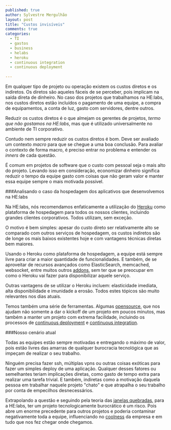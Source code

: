 ```yaml
---
published: true
author: Sylvestre Mergulhão
layout: post
title: "Custos invisíveis"
comments: true
categories: 
  - TI
  - gastos
  - business
  - helabs
  - heroku
  - continuous integration
  - continuous deployment
  
---
```



Em qualquer tipo de projeto ou operação existem os custos diretos e os indiretos. Os diretos são aqueles fáceis de se perceber, pois implicam na saída direta de dinheiro. No caso dos projetos que trabalhamos na HE:labs, nos custos diretos estão incluídos o pagamento de uma equipe, a compra de equipamentos, a conta de luz, gasto com servidores, dentre outros.

<!--more-->

Reduzir os custos diretos é o que almejam os gerentes de projetos, _termo que não gostamos na HE:labs_, mas que é utilizado universalmente no ambiente de TI corporativo.

Contudo nem sempre reduzir os custos diretos é bom. Deve ser avaliado um contexto _macro_ para que se chegue a uma boa conclusão. Para avaliar o contexto de forma macro, é preciso entrar no problema e entender os *inners* de cada questão.

É comum em projetos de software que o custo com pessoal seja o mais alto do projeto. Levando isso em consideração, economizar dinheiro significa reduzir o tempo da equipe gasto com coisas que não geram valor e manter essa equipe sempre o mais motivada possível.

###Analisando o caso da hospedagem dos aplicativos que desenvolvemos na HE:labs

Na HE:labs, nós recomendamos enfaticamente a utilização do [Heroku](http://heroku.com/) como plataforma de hospedagem para todos os nossos clientes, incluindo grandes clientes corporativos. Todos utilizam, sem exceção.

O motivo é bem simples: apesar do custo direto ser relativamente alto se comparado com outros serviços de hospedagem, os custos indiretos são de longe os mais baixos existentes hoje e com vantagens técnicas diretas bem maiores.

Usando o Heroku como plataforma de hospedagem, a equipe está sempre livre para criar a maior quantidade de funcionalidades. E também, de se aproveitar de recursos avançados como ElasticSearch, memcached, websocket, entre muitos outros [addons](https://addons.heroku.com/), sem ter que se preocupar em como o Heroku vai fazer para disponibilizar aquele serviço.

Outras vantagens de se utilizar o Heroku incluem: elasticidade imediata, alta disponibilidade e imunidade a erosão. Todos estes tópicos são muito relevantes nos dias atuais.

Temos também uma série de ferramentas. Algumas [opensource](https://github.com/Helabs), que nos ajudam não somente a dar o kickoff de um projeto em poucos minutos, mas também a manter um projeto com extrema facilidade, incluindo os processos de [continuous deployment](http://en.wikipedia.org/wiki/Continuous_delivery) e [continuous integration](https://en.wikipedia.org/wiki/Continuous_integration).

###Nosso cenário atual

Todas as equipes estão sempre motivadas e entregando o máximo de valor, pois estão livres das amarras de qualquer burocracia tecnológica que as impeçam de realizar o seu trabalho.

Ninguém precisa fazer ssh, múltiplas vpns ou outras coisas exóticas para fazer um simples deploy de uma aplicação. Qualquer desses fatores ou semelhantes teriam implicações diretas, como gasto de tempo extra para realizar uma tarefa trivial. E também, indiretas como a motivação daquela pessoa em trabalhar naquele projeto "chato" e que atrapalha o seu trabalho por conta de empecilhos desnecessários.

Extrapolando a questão e seguindo pela teoria das [janelas quebradas](http://en.wikipedia.org/wiki/Broken_windows_theory), para a HE:labs, ter um projeto tecnologicamente burocrático é um risco. Pois abre um enorme precedente para outros projetos e poderia contaminar negativamente toda a equipe, influenciando no [coolness](http://www.urbandictionary.com/define.php?term=coolness) da empresa e em tudo que nos fez chegar onde chegamos.

